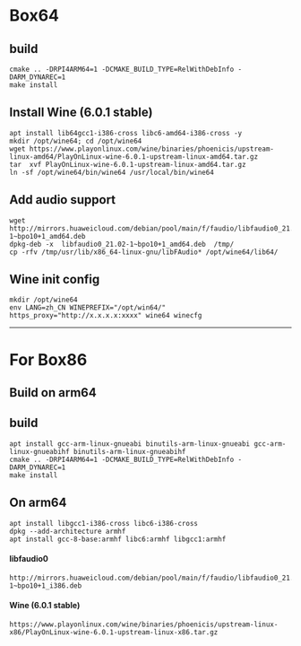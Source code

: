 # Box64

## build

```
cmake .. -DRPI4ARM64=1 -DCMAKE_BUILD_TYPE=RelWithDebInfo -DARM_DYNAREC=1
make install
```

## Install Wine (6.0.1 stable)

```
apt install lib64gcc1-i386-cross libc6-amd64-i386-cross -y
mkdir /opt/wine64; cd /opt/wine64
wget https://www.playonlinux.com/wine/binaries/phoenicis/upstream-linux-amd64/PlayOnLinux-wine-6.0.1-upstream-linux-amd64.tar.gz
tar  xvf PlayOnLinux-wine-6.0.1-upstream-linux-amd64.tar.gz
ln -sf /opt/wine64/bin/wine64 /usr/local/bin/wine64
```

## Add audio support

```
wget http://mirrors.huaweicloud.com/debian/pool/main/f/faudio/libfaudio0_21.02-1~bpo10+1_amd64.deb
dpkg-deb -x  libfaudio0_21.02-1~bpo10+1_amd64.deb  /tmp/
cp -rfv /tmp/usr/lib/x86_64-linux-gnu/libFAudio* /opt/wine64/lib64/
```

## Wine init config

```
mkdir /opt/wine64
env LANG=zh_CN WINEPREFIX="/opt/win64/" https_proxy="http://x.x.x.x:xxxx" wine64 winecfg
```

----

# For Box86

## Build on arm64

## build

```
apt install gcc-arm-linux-gnueabi binutils-arm-linux-gnueabi gcc-arm-linux-gnueabihf binutils-arm-linux-gnueabihf
cmake .. -DRPI4ARM64=1 -DCMAKE_BUILD_TYPE=RelWithDebInfo -DARM_DYNAREC=1
make install
```
## On arm64

```
apt install libgcc1-i386-cross libc6-i386-cross
dpkg --add-architecture armhf
apt install gcc-8-base:armhf libc6:armhf libgcc1:armhf
```

#### libfaudio0

```
http://mirrors.huaweicloud.com/debian/pool/main/f/faudio/libfaudio0_21.02-1~bpo10+1_i386.deb
```

#### Wine (6.0.1 stable)

```
https://www.playonlinux.com/wine/binaries/phoenicis/upstream-linux-x86/PlayOnLinux-wine-6.0.1-upstream-linux-x86.tar.gz
```
